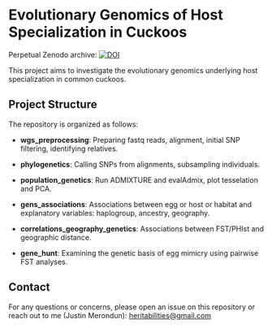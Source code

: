 # Evolutionary Genomics of Host Specialization in Cuckoos

Perpetual Zenodo archive: [![DOI](https://zenodo.org/badge/615996419.svg)](https://doi.org/10.5281/zenodo.13932315)

This project aims to investigate the evolutionary genomics underlying host specialization in common cuckoos. 

## Project Structure

The repository is organized as follows:

- **wgs_preprocessing**: Preparing fastq reads, alignment, initial SNP filtering, identifying relatives. 

- **phylogenetics**: Calling SNPs from alignments, subsampling individuals. 

- **population_genetics**: Run ADMIXTURE and evalAdmix, plot tesselation and PCA. 

- **gens_associations**: Associations between egg or host or habitat and explanatory variables: haplogroup, ancestry, geography. 

- **correlations_geography_genetics**: Associations between FST/PHIst and geographic distance. 

- **gene_hunt**: Examining the genetic basis of egg mimicry using pairwise FST analyses.

## Contact

For any questions or concerns, please open an issue on this repository or reach out to me (Justin Merondun): heritabilities@gmail.com

